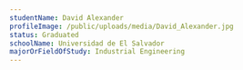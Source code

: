 ```yaml
---
studentName: David Alexander
profileImage: /public/uploads/media/David_Alexander.jpg
status: Graduated
schoolName: Universidad de El Salvador
majorOrFieldOfStudy: Industrial Engineering
---
```

